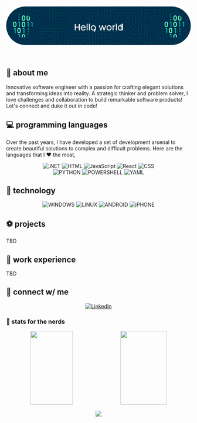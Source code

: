 ![Header](./github-header-image.png)

<br />

## 🚀 about me

Innovative software engineer with a passion for crafting elegant solutions and transforming ideas into reality. A strategic thinker and problem solver, I love challenges and collaboration to build remarkable software products! Let's connect and duke it out in code!

## 💻 programming languages

Over the past years, I have developed a set of development arsenal to create beautiful solutions to complex and difficult problems. Here are the languages that I ❤️ the most,

<div align="center">
    <img src="https://img.shields.io/static/v1?label=&message=.NET&color=%23512BD4&style=for-the-badge" alt=".NET">
	<img src="https://img.shields.io/static/v1?label=&message=+HTML&color=%233366CC&style=for-the-badge&logo=htmx&logoColor=white" alt=" HTML">
    <img src="https://img.shields.io/static/v1?label=&message=JavaScript&color=%23F7DF1E&style=for-the-badge&logo=javascript&logoColor=black" alt="JavaScript">
    <img src="https://img.shields.io/static/v1?label=&message=React&color=%2361DAFB&style=for-the-badge&logo=react&logoColor=black" alt="React">
	<img src="https://img.shields.io/static/v1?label=&message=+CSS&color=%231572B6&style=for-the-badge&logo=css3&logoColor=white" alt=" CSS">
</div>

<div align="center">
    <img src="https://img.shields.io/static/v1?label=&message=PYTHON&color=%233776AB&style=for-the-badge&logo=python&logoColor=white" alt="PYTHON">
	<img src="https://img.shields.io/static/v1?label=&message=POWERSHELL&color=%235391FE&style=for-the-badge&logo=powershell&logoColor=black" alt="POWERSHELL">
    <img src="https://img.shields.io/static/v1?label=&message=YAML&color=%23CB171E&style=for-the-badge&logo=yaml&logoColor=white" alt="YAML">
</div>

## 🤖 technology

<div align="center">
    <img src="https://img.shields.io/static/v1?label=&message=WINDOWS&color=%230078D4&style=for-the-badge&logo=windows&logoColor=white" alt="WINDOWS">
    <img src="https://img.shields.io/static/v1?label=&message=LINUX&color=%23FCC624&style=for-the-badge&logo=linux&logoColor=black" alt="LINUX">
    <img src="https://img.shields.io/static/v1?label=&message=ANDROID&color=%2334A853&style=for-the-badge&logo=android&logoColor=white" alt="ANDROID">
    <img src="https://img.shields.io/static/v1?label=&message=iPHONE&color=%23000000&style=for-the-badge&logo=apple&logoColor=white" alt="iPHONE">
</div>

## ⚽ projects

TBD

## 🏢 work experience

TBD

## 🤝 connect w/ me

<div align="center">
    <!-- Replace href with your links -->
    <a href="https://www.linkedin.com/in/khanhn92/">
        <img src="https://img.shields.io/static/v1?label=&message=+KHANHN92&color=%230A66C2&style=for-the-badge&logo=linkedin&logoColor=white" alt="LinkedIn"/>
    </a>
</div>

### 👾 stats for the nerds

<p align="center">
  <img height=200 width="48%" src="https://github-readme-stats.vercel.app/api?username=khanh245&count_private=true&show_icons=true&theme=tokyonight" />
  <img height=200 width="50%" src="https://github-readme-streak-stats.herokuapp.com/?user=khanh245&theme=tokyonight" />
</p>

<p align="center">
  <img height=200 src="https://github-readme-stats.vercel.app/api/top-langs/?username=khanh245&layout=compact&theme=tokyonight" />
</p>
